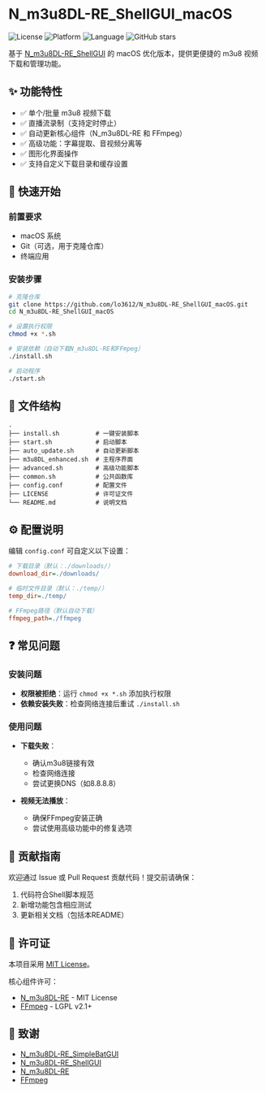 # N_m3u8DL-RE_ShellGUI_macOS

![License](https://img.shields.io/github/license/lo3612/N_m3u8DL-RE_ShellGUI_macOS)
![Platform](https://img.shields.io/badge/platform-macOS-lightgrey)
![Language](https://img.shields.io/badge/language-Shell%20Script-blue)
![GitHub stars](https://img.shields.io/github/stars/lo3612/N_m3u8DL-RE_ShellGUI_macOS)

基于 [N_m3u8DL-RE_ShellGUI](https://github.com/RoadIsLong/N_m3u8DL-RE_ShellGUI) 的 macOS 优化版本，提供更便捷的 m3u8 视频下载和管理功能。

## ✨ 功能特性

- ✅ 单个/批量 m3u8 视频下载
- ✅ 直播流录制（支持定时停止）
- ✅ 自动更新核心组件（N_m3u8DL-RE 和 FFmpeg）
- ✅ 高级功能：字幕提取、音视频分离等
- ✅ 图形化界面操作
- ✅ 支持自定义下载目录和缓存设置

## 🚀 快速开始

### 前置要求

- macOS 系统
- Git（可选，用于克隆仓库）
- 终端应用

### 安装步骤

```bash
# 克隆仓库
git clone https://github.com/lo3612/N_m3u8DL-RE_ShellGUI_macOS.git
cd N_m3u8DL-RE_ShellGUI_macOS

# 设置执行权限
chmod +x *.sh

# 安装依赖（自动下载N_m3u8DL-RE和FFmpeg）
./install.sh

# 启动程序
./start.sh
```

## 📂 文件结构

```
.
├── install.sh          # 一键安装脚本
├── start.sh            # 启动脚本
├── auto_update.sh      # 自动更新脚本
├── m3u8DL_enhanced.sh  # 主程序界面
├── advanced.sh         # 高级功能脚本
├── common.sh           # 公共函数库
├── config.conf         # 配置文件
├── LICENSE             # 许可证文件
└── README.md           # 说明文档
```

## ⚙️ 配置说明

编辑 `config.conf` 可自定义以下设置：

```ini
# 下载目录（默认：./downloads/）
download_dir=./downloads/

# 临时文件目录（默认：./temp/）
temp_dir=./temp/

# FFmpeg路径（默认自动下载）
ffmpeg_path=./ffmpeg
```

## ❓ 常见问题

### 安装问题
- **权限被拒绝**：运行 `chmod +x *.sh` 添加执行权限
- **依赖安装失败**：检查网络连接后重试 `./install.sh`

### 使用问题
- **下载失败**：
  - 确认m3u8链接有效
  - 检查网络连接
  - 尝试更换DNS（如8.8.8.8）

- **视频无法播放**：
  - 确保FFmpeg安装正确
  - 尝试使用高级功能中的修复选项

## 🤝 贡献指南

欢迎通过 Issue 或 Pull Request 贡献代码！提交前请确保：

1. 代码符合Shell脚本规范
2. 新增功能包含相应测试
3. 更新相关文档（包括本README）

## 📄 许可证

本项目采用 [MIT License](LICENSE)。

核心组件许可：
- [N_m3u8DL-RE](https://github.com/nilaoda/N_m3u8DL-RE) - MIT License
- [FFmpeg](https://ffmpeg.org) - LGPL v2.1+

## 🙏 致谢

- [N_m3u8DL-RE_SimpleBatGUI](https://github.com/LennoC/N_m3u8DL-RE_SimpleBatGUI)
- [N_m3u8DL-RE_ShellGUI](https://github.com/RoadIsLong/N_m3u8DL-RE_ShellGUI) 
- [N_m3u8DL-RE](https://github.com/nilaoda/N_m3u8DL-RE)
- [FFmpeg](https://ffmpeg.org)